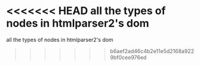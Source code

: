 <<<<<<< HEAD
all the types of nodes in htmlparser2's dom
=======
all the types of nodes in htmlparser2's dom
>>>>>>> b6aef2ad46c4b2e11e5d2168a9229bf0cee976ed
